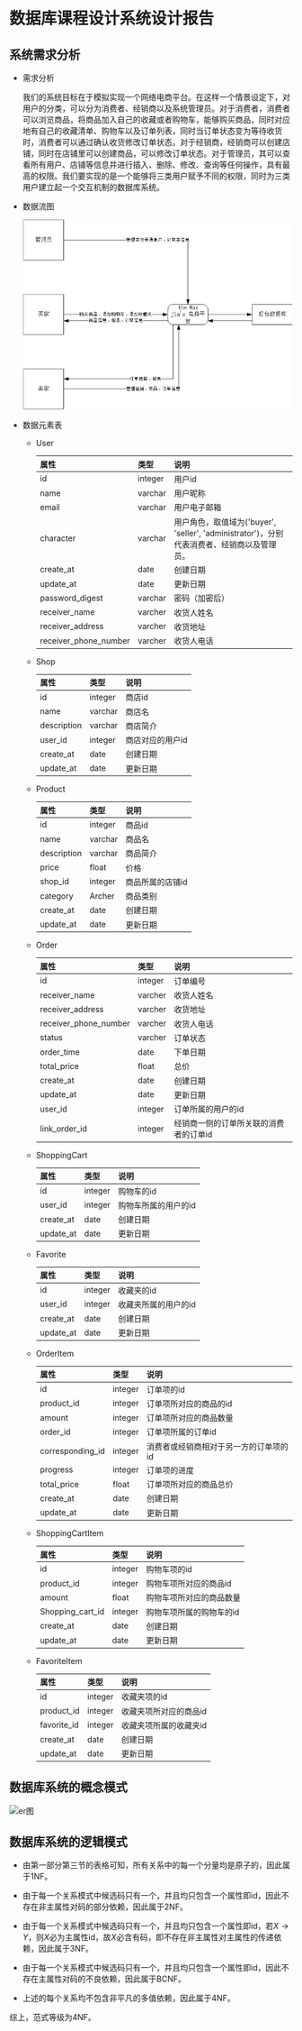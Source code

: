# 数据库课程设计系统设计报告

## 系统需求分析

- 需求分析

  我们的系统目标在于模拟实现一个网络电商平台。在这样一个情景设定下，对用户的分类，可以分为消费者、经销商以及系统管理员。对于消费者，消费者可以浏览商品，将商品加入自己的收藏或者购物车，能够购买商品，同时对应地有自己的收藏清单、购物车以及订单列表，同时当订单状态变为等待收货时，消费者可以通过确认收货修改订单状态。对于经销商，经销商可以创建店铺，同时在店铺里可以创建商品，可以修改订单状态。对于管理员，其可以查看所有用户、店铺等信息并进行插入、删除、修改、查询等任何操作，具有最高的权限。我们要实现的是一个能够将三类用户赋予不同的权限，同时为三类用户建立起一个交互机制的数据库系统。

- 数据流图

	![顶层数据流图](report_pic/顶层数据流图.png)

  

- 数据元素表

  - User

    | 属性                  | 类型    | 说明                                                         |
    | --------------------- | ------- | ------------------------------------------------------------ |
    | id                    | integer | 用户id                                                       |
    | name                  | varchar | 用户昵称                                                     |
    | email                 | varchar | 用户电子邮箱                                                 |
    | character             | varchar | 用户角色，取值域为('buyer', 'seller', 'administrator')，分别代表消费者、经销商以及管理员。 |
    | create_at             | date    | 创建日期                                                     |
    | update_at             | date    | 更新日期                                                     |
    | password_digest       | varchar | 密码（加密后）                                               |
    | receiver_name         | varcher | 收货人姓名                                                   |
    | receiver_address      | varcher | 收货地址                                                     |
    | receiver_phone_number | varcher | 收货人电话                                                   |

  - Shop

    | 属性        | 类型    | 说明             |
    | ----------- | ------- | ---------------- |
    | id          | integer | 商店id           |
    | name        | varchar | 商店名           |
    | description | varchar | 商店简介         |
    | user_id     | integer | 商店对应的用户id |
    | create_at   | date    | 创建日期         |
    | update_at   | date    | 更新日期         |

  - Product

    | 属性        | 类型    | 说明             |
    | ----------- | ------- | ---------------- |
    | id          | integer | 商品id           |
    | name        | varchar | 商品名           |
    | description | varchar | 商品简介         |
    | price       | float   | 价格             |
    | shop_id     | integer | 商品所属的店铺id |
    | category    | Archer  | 商品类别         |
    | create_at   | date    | 创建日期         |
    | update_at   | date    | 更新日期         |

  - Order

    | 属性                  | 类型    | 说明                                   |
    | --------------------- | ------- | -------------------------------------- |
    | id                    | integer | 订单编号                               |
    | receiver_name         | varcher | 收货人姓名                             |
    | receiver_address      | varcher | 收货地址                               |
    | receiver_phone_number | varcher | 收货人电话                             |
    | status                | varcher | 订单状态                               |
    | order_time            | date    | 下单日期                               |
    | total_price           | float   | 总价                                   |
    | create_at             | date    | 创建日期                               |
    | update_at             | date    | 更新日期                               |
    | user_id               | integer | 订单所属的用户的id                     |
    | link_order_id         | integer | 经销商一侧的订单所关联的消费者的订单id |

  - ShoppingCart

    | 属性      | 类型    | 说明                 |
    | --------- | ------- | -------------------- |
    | id        | integer | 购物车的id           |
    | user_id   | integer | 购物车所属的用户的id |
    | create_at | date    | 创建日期             |
    | update_at | date    | 更新日期             |

  - Favorite

    | 属性      | 类型    | 说明                 |
    | --------- | ------- | -------------------- |
    | id        | integer | 收藏夹的id           |
    | user_id   | integer | 收藏夹所属的用户的id |
    | create_at | date    | 创建日期             |
    | update_at | date    | 更新日期             |

  - OrderItem

    | 属性             | 类型    | 说明                                   |
    | ---------------- | ------- | -------------------------------------- |
    | id               | integer | 订单项的id                             |
    | product_id       | integer | 订单项所对应的商品的id                 |
    | amount           | integer | 订单项所对应的商品数量                 |
    | order_id         | integer | 订单项所属的订单id                     |
    | corresponding_id | integer | 消费者或经销商相对于另一方的订单项的id |
    | progress         | integer | 订单项的进度                           |
    | total_price      | float   | 订单项所对应的商品总价                 |
    | create_at        | date    | 创建日期                               |
    | update_at        | date    | 更新日期                               |

  - ShoppingCartItem

    | 属性             | 类型    | 说明                     |
    | ---------------- | ------- | ------------------------ |
    | id               | integer | 购物车项的id             |
    | product_id       | integer | 购物车项所对应的商品id   |
    | amount           | float   | 购物车项所对应的商品数量 |
    | Shopping_cart_id | integer | 购物车项所属的购物车的id |
    | create_at        | date    | 创建日期                 |
    | update_at        | date    | 更新日期                 |

  - FavoriteItem

    | 属性        | 类型    | 说明                   |
    | ----------- | ------- | ---------------------- |
    | id          | integer | 收藏夹项的id           |
    | product_id  | integer | 收藏夹项所对应的商品id |
    | favorite_id | integer | 收藏夹项所属的收藏夹id |
    | create_at   | date    | 创建日期               |
    | update_at   | date    | 更新日期               |

## 数据库系统的概念模式

![er图](report_pic/er图.png)

## 数据库系统的逻辑模式

- 由第一部分第三节的表格可知，所有关系中的每一个分量均是原子的，因此属于1NF。

- 由于每一个关系模式中候选码只有一个，并且均只包含一个属性即id，因此不存在非主属性对码的部分依赖，因此属于2NF。
- 由于每一个关系模式中候选码只有一个，并且均只包含一个属性即id，若$X\rightarrow Y$，则$X$必为主属性id，故$X$必含有码，即不存在非主属性对主属性的传递依赖，因此属于3NF。
- 由于每一个关系模式中候选码只有一个，并且均只包含一个属性即id，因此不存在主属性对码的不良依赖，因此属于BCNF。
- 上述的每个关系均不包含非平凡的多值依赖，因此属于4NF。

综上，范式等级为4NF。

